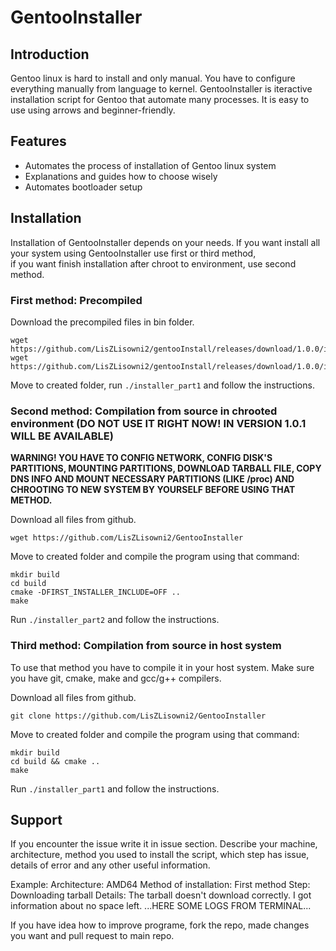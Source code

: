 # GentooInstaller

## Introduction

Gentoo linux is hard to install and only manual. You have to configure everything manually from language to kernel.
GentooInstaller is iteractive installation script for Gentoo that automate many processes.
It is easy to use using arrows and beginner-friendly.

## Features

- Automates the process of installation of Gentoo linux system
- Explanations and guides how to choose wisely
- Automates bootloader setup

## Installation

Installation of GentooInstaller depends on your needs. If you want install all your system using GentooInstaller use first or third method,<br>
if you want finish installation after chroot to environment, use second method.

### First method: Precompiled

Download the precompiled files in bin folder.

```
wget https://github.com/LisZLisowni2/gentooInstall/releases/download/1.0.0/installer_part1
wget https://github.com/LisZLisowni2/gentooInstall/releases/download/1.0.0/installer_part2
```

Move to created folder, run `./installer_part1` and follow the instructions.

### Second method: Compilation from source in chrooted environment (DO NOT USE IT RIGHT NOW! IN VERSION 1.0.1 WILL BE AVAILABLE)

**WARNING! YOU HAVE TO CONFIG NETWORK, CONFIG DISK'S PARTITIONS, MOUNTING PARTITIONS, DOWNLOAD TARBALL FILE, COPY DNS INFO AND MOUNT NECESSARY PARTITIONS (LIKE /proc) AND CHROOTING TO NEW SYSTEM BY YOURSELF BEFORE USING THAT METHOD.**

Download all files from github.

```
wget https://github.com/LisZLisowni2/GentooInstaller
```

Move to created folder and compile the program using that command:

```
mkdir build
cd build
cmake -DFIRST_INSTALLER_INCLUDE=OFF ..
make
```

Run `./installer_part2` and follow the instructions.

### Third method: Compilation from source in host system

To use that method you have to compile it in your host system. Make sure you have git, cmake, make and gcc/g++ compilers.

Download all files from github.

```
git clone https://github.com/LisZLisowni2/GentooInstaller
```

Move to created folder and compile the program using that command:

```
mkdir build 
cd build && cmake ..
make
```

Run `./installer_part1` and follow the instructions.

## Support 

If you encounter the issue write it in issue section. Describe your machine, architecture, method you used to install the script, which step has issue, details of error and any other useful information.

Example:
Architecture: AMD64
Method of installation: First method
Step: Downloading tarball
Details: The tarball doesn't download correctly. I got information about no space left.
...HERE SOME LOGS FROM TERMINAL...

If you have idea how to improve programe, fork the repo, made changes you want and pull request to main repo.
